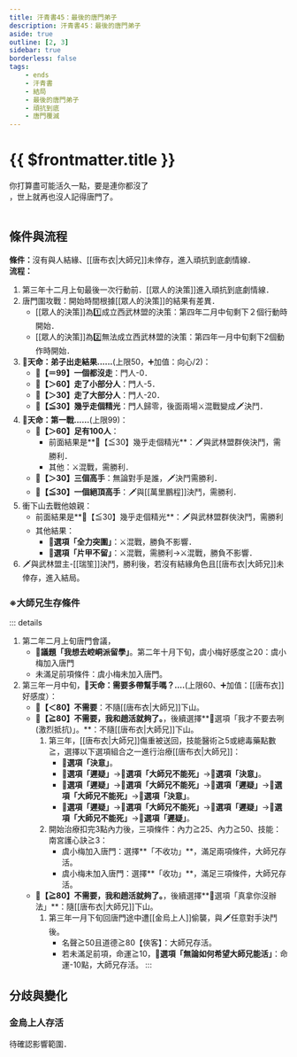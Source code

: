 ```yaml
---
title: 汗青書45：最後的唐門弟子
description: 汗青書45：最後的唐門弟子
aside: true
outline: [2, 3]
sidebar: true
borderless: false
tags:
    - ends
    - 汗青書
    - 結局
    - 最後的唐門弟子
    - 頑抗到底
    - 唐門覆滅
---
```


# {{ $frontmatter.title }}

<EndBackground no=45 title="最後的唐門弟子">
你打算盡可能活久一點，要是連你都沒了<br>
，世上就再也沒人記得唐門了。<br>
<br>
<!-- 此處因排版, 放入部分空行, 無理由請勿移除 -->
</EndBackground>

## 條件與流程
<strong>條件：</strong>沒有與人結緣、[[唐布衣|大師兄]]未倖存，進入頑抗到底劇情線．<br>
**流程：**<br>
1. 第三年十二月上旬最後一次行動前．[[眾人的決策]]進入頑抗到底劇情線．
2. 唐門圍攻戰：開始時間根據[[眾人的決策]]的結果有差異．
   + [[眾人的決策]]為1️⃣成立西武林盟的決策：第四年二月中旬剩下２個行動時開始．
   + [[眾人的決策]]為2️⃣無法成立西武林盟的決策：第四年一月中旬剩下2個動作時開始．
3. **🎲天命：弟子出走結果......**(上限50，➕加值：向心/2)：
   + **🧾【＝99】一個都沒走**：門人-0．
   + **🧾【＞60】走了小部分人**：門人-5．
   + **🧾【＞30】走了大部分人**：門人-20．
   + **🧾【≦30】幾乎走個精光**：門人歸零，後面兩場⚔️混戰變成🗡️決鬥．
4. **🎲天命：第一戰......**(上限99)：
   + **🧾【＞60】足有100人**：
     + 前面結果是**🧾【≦30】幾乎走個精光**：🗡️與武林盟群俠決鬥，需勝利．
     + 其他：⚔️混戰，需勝利．
   + **🧾【＞30】三個高手**：無論對手是誰，🗡️決鬥需勝利．
   + **🧾【≦30】一個絕頂高手**：🗡️與[[萬里鵬程]]決鬥，需勝利．
5. 衝下山去戰他娘親：
   + 前面結果是**🧾【≦30】幾乎走個精光**：🗡️與武林盟群俠決鬥，需勝利
   + 其他結果：
     + **📖選項「全力突圍」**：⚔️混戰，勝負不影響．
     + **📖選項「片甲不留」**：⚔️混戰，需勝利→⚔️混戰，勝負不影響．
6. 🗡️與武林盟主-[[瑞笙]]決鬥，勝利後，若沒有結緣角色且[[唐布衣|大師兄]]未倖存，進入結局。

### ※大師兄生存條件
::: details
1. 第二年二月上旬唐門會議，
   + **📜議題「我想去崆峒派留學」**。第二年十月下旬，<Girl3Icon>虞小梅</Girl3Icon>好感度≧20：<Girl3Icon>虞小梅</Girl3Icon>加入唐門
   + 未滿足前項條件：<Girl3Icon>虞小梅</Girl3Icon>未加入唐門。
2. 第三年一月中旬，**🎲天命：需要多帶幫手嗎？....**(上限60、➕加值：[[唐布衣]]好感度）：
   + **🧾【＜80】不需要**：不隨[[唐布衣|大師兄]]下山。
   + **🧾【≧80】不需要，我和趙活就夠了。**，後續選擇**📖選項「我才不要去咧(激烈抵抗)」。**：不隨[[唐布衣|大師兄]]下山。
     1. 第三年，[[唐布衣|大師兄]]傷重被送回，技能醫術≧5或總毒藥點數≧，選擇以下選項組合之一進行治療[[唐布衣|大師兄]]：
        + **📖選項「決意」**。
        + **📖選項「遲疑」**→**📖選項「大師兄不能死」**→**📖選項「決意」**。
        + **📖選項「遲疑」**→**📖選項「大師兄不能死」**→**📖選項「遲疑」**→**📖選項「大師兄不能死」**→**📖選項「決意」**。
        + **📖選項「遲疑」**→**📖選項「大師兄不能死」**→**📖選項「遲疑」**→**📖選項「大師兄不能死」**→**📖選項「遲疑」**。
     2. 開始治療扣完3點內力後，三項條件：內力≧25、內力≧50、技能：南宮護心訣≧3：
        + <Girl3Icon>虞小梅</Girl3Icon>加入唐門：選擇**「不收功」**，滿足兩項條件，大師兄存活。
        + <Girl3Icon>虞小梅</Girl3Icon>未加入唐門：選擇**「收功」**，滿足三項條件，大師兄存活。
   + **🧾【≧80】不需要，我和趙活就夠了。**，後續選擇**📖選項「真拿你沒辦法」**：隨[[唐布衣|大師兄]]下山。
     1. 第三年一月下旬回唐門途中遭[[金烏上人]]偷襲，與🗡️任意對手決鬥後。
        + 名聲≧50且道德≧80【俠客】：大師兄存活。
        + 若未滿足前項，命運≧10，**📖選項「無論如何希望大師兄能活」**：命運-10點，大師兄存活。
:::

## 分歧與變化

### 金烏上人存活
待確認影響範圍．
